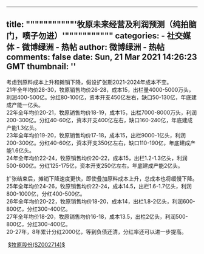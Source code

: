 
---
title: """""""""""'牧原未来经营及利润预测（纯拍脑门，喷子勿进）'"""""""""""
categories: 
    - 社交媒体
    - 微博绿洲 - 热帖
author: 微博绿洲 - 热帖
comments: false
date: Sun, 21 Mar 2021 14:26:23 GMT
thumbnail: ''
---

<div>   
<p>考虑到原料成本上升和摊销下降，假设扩张期2021-2024年成本不变。<br>21年全年均价28-30，牧原销售均价26-28，成本15，出栏量4000-5000万头，利润400-500亿。分红80-100亿，资本开支450亿左右，缺口50-130亿，年底建成产能一亿头。<br>22年全年均价20-21，牧原销售均价18-19，成本15，出栏7000-8000万头，利润200-300亿。分红40-60亿，资本开支400亿左右，缺口160-240亿，年底建成产能1.3亿头。<br>23年全年均价19-20，牧原销售均价17-18，成本15，出栏9000-1亿头，利润200-300亿。分红40-60亿，资本开支350亿左右，缺口110-190亿，年底建成产能1.6亿头。<br>24年全年均价22-24，牧原销售均价20-22，成本15，出栏1.2-1.3亿头，利润500-600亿。分红125-175亿，资本开支250亿左右。年底建成产能2亿头。</p><p>扩张结束后，摊销下降速度更快，即使叠加原料成本上升，总成本也将缓慢下降。<br>25年全年均价24-26，牧原销售均价22-24，成本14.5，出栏1.6-1.7亿头，利润800-1000亿，分红400-500亿。<br>26年全年均价20-22，牧原销售均价18-20，成本14，出栏1.8-2亿头，利润600-800亿，分红300-400亿。<br>27年全年均价18-20，牧原销售均价16-18，成本13.5，出栏2亿头，利润500-800亿，分红300-400亿。<br>20-27年，8年累计分红2000亿，等到负债还清，分红率还可以进一步提高。</p><p> <a href="http://xueqiu.com/S/SZ002714" target="_blank">$牧原股份(SZ002714)$</a>   </p>  
</div>
            